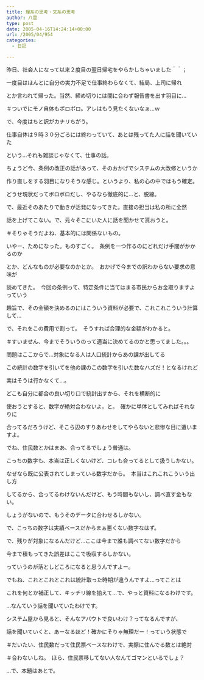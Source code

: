 ```yaml
---
title: 理系の思考・文系の思考
author: 八雲
type: post
date: 2005-04-16T14:24:14+00:00
url: /2005/04/954
categories:
  - 日記

---
```

昨日、社会人になって以来２度目の翌日帰宅をやらかしちゃいました＾＾；
  
一度目はほんとに自分の実力不足で仕事終わらなくて、結局、上司に帰れ
  
とか言われて帰った。当然、締め切りには間に合わず報告書を出す羽目に…
  
＃ついでにモノ自体もボロボロ。アレはもう見たくないなぁ…ｗ
  
で、今度はちと訳がカナリちがう。
  
仕事自体は９時３０分ごろには終わっていて、あとは残ってた人に話を聞いていた
  
という…それも雑談じゃなくて、仕事の話。
  
ちょうど今、条例の改正の話があって、そのおかげでシステムの大改修というか
  
作り直しをする羽目になりそうな感じ。というより、私の心の中ではもう確定。
  
どうせ現状だってボロボロだし、やるなら徹底的に…と、脱線。
  
で、最近そのあたりで動きが活発になってきた。直接の担当は私の所に全然
  
話を上げてこない。で、元々そこにいた人に話を聞かせて貰おうと。
  
＃そりゃそうだよね、基本的には関係ないもの。

いやー、ためになった。ものすごく。　条例を一つ作るのにどれだけ手間がかかるのか
  
とか、どんなものが必要なのかとか。　おかげで今までの訳わからない要求の意味が
  
読めてきた。　今回の条例って、特定条件に当てはまる市民からお金取りますよっていう
  
趣旨で、その金額を決めるのにはこういう資料が必要で、これこれこういう計算して…
  
で、それをこの費用で割って。　そうすれば合理的な金額がわかると。
  
＃すいません、今までそういうのって適当に決めてるのかと思ってました。。。
  
問題はここからで…対象になる人は人口統計からあの課が出してる
  
この統計の数字を引いてを他の課のこの数字を引いた数なハズだ！となるけれど
  
実はそうは行かなくて…。
  
どこも自分に都合の良い切り口で統計出すから、それを横断的に
  
使おうとすると、数字が絶対合わないよ。と。　確かに単体としてみればそれなりに
  
合ってるだろうけど、そこら辺のすりあわせをしてやらないと悲惨な目に遭いますよ。
  
でね、住民数とかはまあ、合ってるでしょう普通は。
  
こっちの数字も、本当は正しくないけど、コレも合ってるとして扱うしかない。
  
なぜなら既に公表されてしまっている数字だから。　本当はこれこれこういう出し方
  
してるから、合ってるわけないんだけど、もう時間もないし、調べ直す金もない。
  
しょうがないので、もうそのデータに合わせるしかない。
  
で、こっちの数字は実績ベースだからまぁ悪くない数字なはず。　
  
で、残りが対象になるんだけど…ここは今まで誰も調べてない数字だから
  
今まで積もってきた誤差はここで吸収するしかない。
  
っていうのが落としどころになると思うんですよー。
  
でもね、これとこれとこれは統計取った時期が違うんですよ…ってことは
  
これを何とか補正して、キッチリ線を揃えて…で、やっと資料になるわけです。

…なんていう話を聞いていたわけです。
  
システム屋から見ると、そんなアバウトで良いわけ？ってなるんですが、
  
話を聞いていくと、あーなるほど！確かにそりゃ無理だー！っていう状態で
  
＃だいたい、住民数だって住民票ベースなわけで、実際に住んでる数とは絶対
  
＃合わないしね。　ほら、住民票移してない人なんてゴマンといるでしょ？
  
…で、本題はあとで。